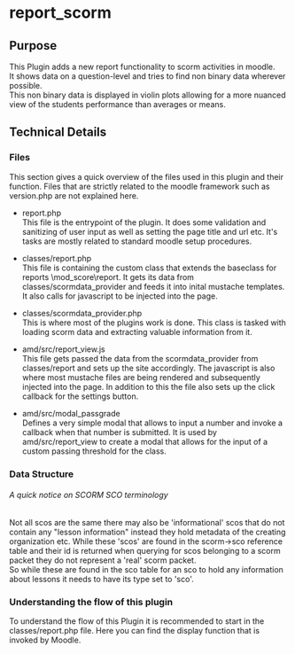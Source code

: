 # report_scorm
## Purpose
This Plugin adds a new report functionality to scorm activities in moodle.  
It shows data on a question-level and tries to find non binary data wherever possible.  
This non binary data is displayed in violin plots allowing for a more nuanced view of the students performance than averages or means.  

## Technical Details

### Files

This section gives a quick overview of the files used in this plugin and their function. Files that are strictly related to the moodle framework such as version.php are not explained here.

* report.php  
This file is the entrypoint of the plugin. It does some validation and sanitizing of user input as well as setting the page title and url etc. It's tasks are mostly related to standard moodle setup procedures.

* classes/report.php  
This file is containing the custom class that extends the baseclass for reports \mod_score\report. It gets its data from classes/scormdata_provider and feeds it into inital mustache templates. It also calls for javascript to be injected into the page.

* classes/scormdata_provider.php  
    This is where most of the plugins work is done. This class is tasked with loading scorm data and extracting valuable information from it.

* amd/src/report_view.js  
This file gets passed the data from the scormdata_provider from classes/report and sets up the site accordingly. The javascript is also where most mustache files are being rendered and subsequently injected into the page.
In addition to this the file also sets up the click callback for the settings button.
* amd/src/modal_passgrade  
Defines a very simple modal that allows to input a number and invoke a callback when that number is submitted. It is used by amd/src/report_view to create a modal that allows for the input of a custom passing threshold for the class. 

### Data Structure

###### A quick notice on SCORM SCO terminology

Not all scos are the same there may also be 'informational' scos that do not contain any "lesson information" instead they hold metadata of the creating organization etc.
While these 'scos' are found in the scorm->sco reference table and their id is returned when querying for scos belonging to a scorm packet they do not represent a 'real' scorm packet.  
So while these are found in the sco table for an sco to hold any information about lessons it needs to have its type set to 'sco'.

### Understanding the flow of this plugin
To understand the flow of this Plugin it is recommended to start in the classes/report.php file. 
Here you can find the display function that is invoked by Moodle.